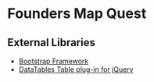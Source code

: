 # Founders Map Quest

## External Libraries

* [Bootstrap Framework](http://getbootstrap.com/) 
* [DataTables Table plug-in for jQuery](https://datatables.net/)
